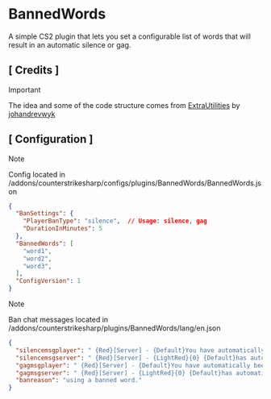 # BannedWords
A simple CS2 plugin that lets you set a configurable list of words that will result in an automatic silence or gag.

## [ Credits ]
> [!IMPORTANT]
> The idea and some of the code structure comes from [ExtraUtilities](https://github.com/johandrevwyk/ExtraUtilities) by [johandrevwyk](https://github.com/johandrevwyk)
## [ Configuration ]

> [!NOTE]
> Config located in  /addons/counterstrikesharp/configs/plugins/BannedWords/BannedWords.json                                
>

```json
{
  "BanSettings": {
    "PlayerBanType": "silence",  // Usage: silence, gag
    "DurationInMinutes": 5
  },
  "BannedWords": [
    "word1",
    "word2",
    "word3",
  ],
  "ConfigVersion": 1
}
```
> [!NOTE]
> Ban chat messages located in  /addons/counterstrikesharp/plugins/BannedWords/lang/en.json
> 

```json
{
  "silencemsgplayer": " {Red}[Server] - {Default}You have automatically been silenced for {0} minutes due to {1}",
  "silencemsgserver": " {Red}[Server] - {LightRed}{0} {Default}has automatically been silenced due to {1}",
  "gagmsgplayer": " {Red}[Server] - {Default}You have automatically been gagged for {0} minutes due to {1}",
  "gagmsgserver": " {Red}[Server] - {LightRed}{0} {Default}has automatically been gagged due to {1}",
  "banreason": "using a banned word."
}
